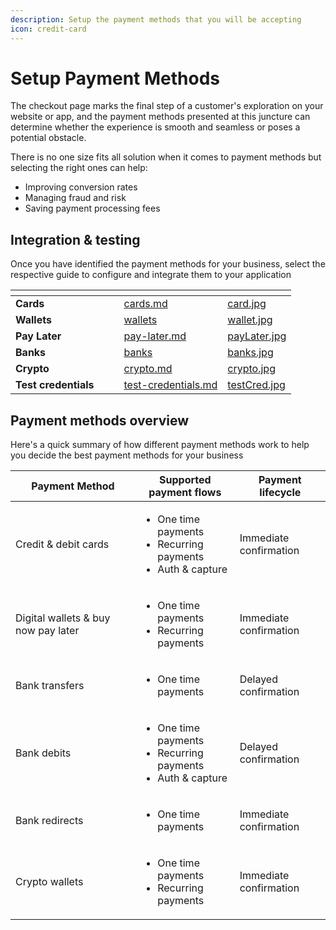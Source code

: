 ```yaml
---
description: Setup the payment methods that you will be accepting
icon: credit-card
---
```


# Setup Payment Methods

The checkout page marks the final step of a customer's exploration on your website or app, and the payment methods presented at this juncture can determine whether the experience is smooth and seamless or poses a potential obstacle.

There is no one size fits all solution when it comes to payment methods but selecting the right ones can help:

* Improving conversion rates
* Managing fraud and risk
* Saving payment processing fees

## Integration & testing

Once you have identified the payment methods for your business, select the respective guide to configure and integrate them to your application

<table data-view="cards"><thead><tr><th></th><th></th><th></th><th data-hidden data-card-target data-type="content-ref"></th><th data-hidden data-card-cover data-type="files"></th></tr></thead><tbody><tr><td><strong>Cards</strong></td><td></td><td></td><td><a href="cards.md">cards.md</a></td><td><a href="../../../../.gitbook/assets/card.jpg">card.jpg</a></td></tr><tr><td><strong>Wallets</strong></td><td></td><td></td><td><a href="wallets/">wallets</a></td><td><a href="../../../../.gitbook/assets/wallet.jpg">wallet.jpg</a></td></tr><tr><td><strong>Pay Later</strong></td><td></td><td></td><td><a href="pay-later.md">pay-later.md</a></td><td><a href="../../../../.gitbook/assets/payLater.jpg">payLater.jpg</a></td></tr><tr><td><strong>Banks</strong></td><td></td><td></td><td><a href="banks/">banks</a></td><td><a href="../../../../.gitbook/assets/banks.jpg">banks.jpg</a></td></tr><tr><td><strong>Crypto</strong></td><td></td><td></td><td><a href="crypto.md">crypto.md</a></td><td><a href="../../../../.gitbook/assets/crypto.jpg">crypto.jpg</a></td></tr><tr><td><strong>Test credentials</strong></td><td></td><td></td><td><a href="test-credentials.md">test-credentials.md</a></td><td><a href="../../../../.gitbook/assets/testCred.jpg">testCred.jpg</a></td></tr></tbody></table>

## Payment methods overview

Here's a quick summary of how different payment methods work to help you decide the best payment methods for your business

<table><thead><tr><th width="184">Payment Method</th><th>Supported payment flows</th><th>Payment lifecycle</th></tr></thead><tbody><tr><td>Credit &#x26; debit cards</td><td><ul><li>One time payments</li><li>Recurring payments</li><li>Auth &#x26; capture</li></ul></td><td>Immediate confirmation</td></tr><tr><td>Digital wallets &#x26; buy now pay later</td><td><ul><li>One time payments</li><li>Recurring payments</li></ul></td><td>Immediate confirmation</td></tr><tr><td>Bank transfers</td><td><ul><li>One time payments</li></ul></td><td>Delayed confirmation</td></tr><tr><td>Bank debits</td><td><ul><li>One time payments</li><li>Recurring payments</li><li>Auth &#x26; capture</li></ul></td><td>Delayed confirmation</td></tr><tr><td>Bank redirects</td><td><ul><li>One time payments</li></ul></td><td>Immediate confirmation</td></tr><tr><td>Crypto wallets</td><td><ul><li>One time payments</li><li>Recurring payments</li></ul></td><td>Immediate confirmation</td></tr></tbody></table>
